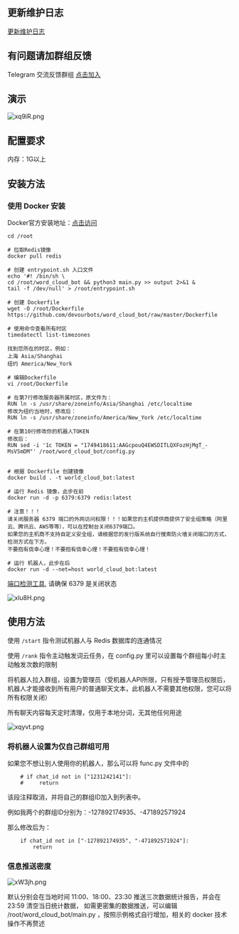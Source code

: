 ## 更新维护日志

[更新维护日志](https://github.com/devourbots/word_cloud_bot/wiki/%E6%9B%B4%E6%96%B0%E7%BB%B4%E6%8A%A4%E6%97%A5%E5%BF%97)

## 有问题请加群组反馈
Telegram 交流反馈群组 [点击加入](https://t.me/joinchat/HO9r-CLAudrxugPY)

## 演示

![xq9iR.png](https://s3.jpg.cm/2021/05/05/xq9iR.png)

## 配置要求

内存：1G以上

## 安装方法

### 使用 Docker 安装
Docker官方安装地址：[点击访问](https://docs.docker.com/engine/install/)

```angular2html
cd /root

# 拉取Redis镜像
docker pull redis

# 创建 entrypoint.sh 入口文件
echo '#! /bin/sh \
cd /root/word_cloud_bot && python3 main.py >> output 2>&1 &
tail -f /dev/null' > /root/entrypoint.sh

# 创建 Dockerfile
wget -O /root/Dockerfile https://github.com/devourbots/word_cloud_bot/raw/master/Dockerfile

# 使用命令查看所有时区
timedatectl list-timezones

找到您所在的时区，例如：
上海 Asia/Shanghai
纽约 America/New_York

# 编辑Dockerfile
vi /root/Dockerfile

# 在第7行修改服务器所属时区，原文件为：
RUN ln -s /usr/share/zoneinfo/Asia/Shanghai /etc/localtime
修改为纽约当地时，修改后：
RUN ln -s /usr/share/zoneinfo/America/New_York /etc/localtime

# 在第10行修改你的机器人TOKEN
修改后：
RUN sed -i '1c TOKEN = "1749418611:AAGcpouQ4EWSDITLQXFozHjMgT_-MsVSmDM"' /root/word_cloud_bot/config.py


# 根据 Dockerfile 创建镜像
docker build . -t world_cloud_bot:latest

# 运行 Redis 镜像，此步在前
docker run -d -p 6379:6379 redis:latest

# 注意！！！
请关闭服务器 6379 端口的外网访问权限！！！如果您的主机提供商提供了安全组策略（阿里云、腾讯云、AWS等等），可以在控制台关闭6379端口。
如果您的主机商不支持自定义安全组，请根据您的发行版系统自行搜索防火墙关闭端口的方式，检测方式在下方。
不要抱有侥幸心理！不要抱有侥幸心理！不要抱有侥幸心理！

# 运行 机器人，此步在后
docker run -d --net=host world_cloud_bot:latest
```

[端口检测工具](http://tool.chinaz.com/port/), 请确保 6379 是关闭状态

![xlu8H.png](https://s3.jpg.cm/2021/05/06/xlu8H.png)

## 使用方法

使用 `/start` 指令测试机器人与 Redis 数据库的连通情况

使用 `/rank` 指令主动触发词云任务，在 config.py 里可以设置每个群组每小时主动触发次数的限制

将机器人拉入群组，设置为管理员（受机器人API所限，只有授予管理员权限后，机器人才能接收到所有用户的普通聊天文本，此机器人不需要其他权限，您可以将所有权限关闭）

所有聊天内容每天定时清理，仅用于本地分词，无其他任何用途

![xqyvt.png](https://s3.jpg.cm/2021/05/05/xqyvt.png)

### 将机器人设置为仅自己群组可用

如果您不想让别人使用你的机器人，那么可以将 func.py 文件中的
```angular2html
    # if chat_id not in ["1231242141"]:
    #     return
```
该段注释取消，并将自己的群组ID加入到列表中。

例如我两个的群组ID分别为：-127892174935、-471892571924

那么修改后为：
```angular2html
    if chat_id not in ["-127892174935", "-471892571924"]:
        return
```

### 信息推送密度

![xW3jh.png](https://s3.jpg.cm/2021/05/05/xW3jh.png)

默认分别会在当地时间 11:00、18:00、23:30 推送三次数据统计报告，并会在 23:59 清空当日统计数据，
如需更密集的数据推送，可以编辑 /root/word_cloud_bot/main.py ，按照示例格式自行增加，相关的 docker 技术操作不再赘述

